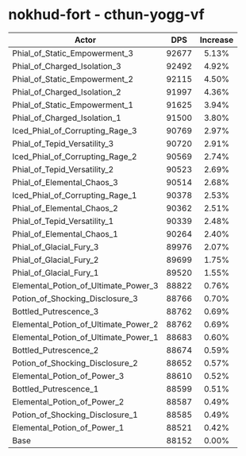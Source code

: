 # nokhud-fort - cthun-yogg-vf
| Actor | DPS | Increase |
|---|:---:|:---:|
|Phial_of_Static_Empowerment_3|92677|5.13%|
|Phial_of_Charged_Isolation_3|92492|4.92%|
|Phial_of_Static_Empowerment_2|92115|4.50%|
|Phial_of_Charged_Isolation_2|91997|4.36%|
|Phial_of_Static_Empowerment_1|91625|3.94%|
|Phial_of_Charged_Isolation_1|91500|3.80%|
|Iced_Phial_of_Corrupting_Rage_3|90769|2.97%|
|Phial_of_Tepid_Versatility_3|90720|2.91%|
|Iced_Phial_of_Corrupting_Rage_2|90569|2.74%|
|Phial_of_Tepid_Versatility_2|90523|2.69%|
|Phial_of_Elemental_Chaos_3|90514|2.68%|
|Iced_Phial_of_Corrupting_Rage_1|90378|2.53%|
|Phial_of_Elemental_Chaos_2|90362|2.51%|
|Phial_of_Tepid_Versatility_1|90339|2.48%|
|Phial_of_Elemental_Chaos_1|90264|2.40%|
|Phial_of_Glacial_Fury_3|89976|2.07%|
|Phial_of_Glacial_Fury_2|89699|1.75%|
|Phial_of_Glacial_Fury_1|89520|1.55%|
|Elemental_Potion_of_Ultimate_Power_3|88822|0.76%|
|Potion_of_Shocking_Disclosure_3|88766|0.70%|
|Bottled_Putrescence_3|88762|0.69%|
|Elemental_Potion_of_Ultimate_Power_2|88762|0.69%|
|Elemental_Potion_of_Ultimate_Power_1|88683|0.60%|
|Bottled_Putrescence_2|88674|0.59%|
|Potion_of_Shocking_Disclosure_2|88652|0.57%|
|Elemental_Potion_of_Power_3|88610|0.52%|
|Bottled_Putrescence_1|88599|0.51%|
|Elemental_Potion_of_Power_2|88587|0.49%|
|Potion_of_Shocking_Disclosure_1|88585|0.49%|
|Elemental_Potion_of_Power_1|88521|0.42%|
|Base|88152|0.00%|
